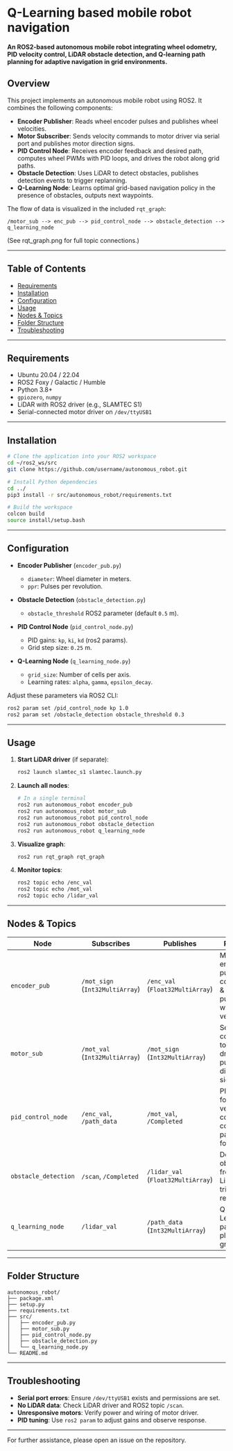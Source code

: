 # Q-Learning based mobile robot navigation

**An ROS2-based autonomous mobile robot integrating wheel odometry, PID velocity control, LiDAR obstacle detection, and Q-learning path planning for adaptive navigation in grid environments.**

## Overview

This project implements an autonomous mobile robot using ROS2. It combines the following components:

* **Encoder Publisher**: Reads wheel encoder pulses and publishes wheel velocities.
* **Motor Subscriber**: Sends velocity commands to motor driver via serial port and publishes motor direction signs.
* **PID Control Node**: Receives encoder feedback and desired path, computes wheel PWMs with PID loops, and drives the robot along grid paths.
* **Obstacle Detection**: Uses LiDAR to detect obstacles, publishes detection events to trigger replanning.
* **Q-Learning Node**: Learns optimal grid-based navigation policy in the presence of obstacles, outputs next waypoints.

The flow of data is visualized in the included `rqt_graph`:

```
/motor_sub --> enc_pub --> pid_control_node --> obstacle_detection --> q_learning_node
```

(See rqt\_graph.png for full topic connections.)

---

## Table of Contents

* [Requirements](#requirements)
* [Installation](#installation)
* [Configuration](#configuration)
* [Usage](#usage)
* [Nodes & Topics](#nodes--topics)
* [Folder Structure](#folder-structure)
* [Troubleshooting](#troubleshooting)

---

## Requirements

* Ubuntu 20.04 / 22.04
* ROS2 Foxy / Galactic / Humble
* Python 3.8+
* `gpiozero`, `numpy`
* LiDAR with ROS2 driver (e.g., SLAMTEC S1)
* Serial-connected motor driver on `/dev/ttyUSB1`

---

## Installation

```bash
# Clone the application into your ROS2 workspace
cd ~/ros2_ws/src
git clone https://github.com/username/autonomous_robot.git

# Install Python dependencies
cd ../
pip3 install -r src/autonomous_robot/requirements.txt

# Build the workspace
colcon build
source install/setup.bash
```

---

## Configuration

* **Encoder Publisher** (`encoder_pub.py`)

  * `diameter`: Wheel diameter in meters.
  * `ppr`: Pulses per revolution.
* **Obstacle Detection** (`obstacle_detection.py`)

  * `obstacle_threshold` ROS2 parameter (default `0.5` m).
* **PID Control Node** (`pid_control_node.py`)

  * PID gains: `kp`, `ki`, `kd` (ros2 params).
  * Grid step size: `0.25` m.
* **Q-Learning Node** (`q_learning_node.py`)

  * `grid_size`: Number of cells per axis.
  * Learning rates: `alpha`, `gamma`, `epsilon_decay`.

Adjust these parameters via ROS2 CLI:

```bash
ros2 param set /pid_control_node kp 1.0
ros2 param set /obstacle_detection obstacle_threshold 0.3
```

---

## Usage

1. **Start LiDAR driver** (if separate):

   ```bash
   ros2 launch slamtec_s1 slamtec.launch.py
   ```
2. **Launch all nodes**:

   ```bash
   # In a single terminal
   ros2 run autonomous_robot encoder_pub
   ros2 run autonomous_robot motor_sub
   ros2 run autonomous_robot pid_control_node
   ros2 run autonomous_robot obstacle_detection
   ros2 run autonomous_robot q_learning_node
   ```
3. **Visualize graph**:

   ```bash
   ros2 run rqt_graph rqt_graph
   ```
4. **Monitor topics**:

   ```bash
   ros2 topic echo /enc_val
   ros2 topic echo /mot_val
   ros2 topic echo /lidar_val
   ```

---

## Nodes & Topics

| Node                 | Subscribes                      | Publishes                          | Purpose                                                         |
| -------------------- | ------------------------------- | ---------------------------------- | --------------------------------------------------------------- |
| `encoder_pub`        | `/mot_sign` (`Int32MultiArray`) | `/enc_val` (`Float32MultiArray`)   | Measures encoder pulses, computes & publishes wheel velocities. |
| `motor_sub`          | `/mot_val` (`Int32MultiArray`)  | `/mot_sign` (`Int32MultiArray`)    | Sends commands to motor driver; publishes direction signs.      |
| `pid_control_node`   | `/enc_val`, `/path_data`        | `/mot_val`, `/Completed`           | PID loops for velocity control; computes path following.        |
| `obstacle_detection` | `/scan`, `/Completed`           | `/lidar_val` (`Float32MultiArray`) | Detects obstacles from LiDAR; triggers replanning.              |
| `q_learning_node`    | `/lidar_val`                    | `/path_data` (`Int32MultiArray`)   | Q-Learning path planner in grid world.                          |

---

## Folder Structure

```
autonomous_robot/
├── package.xml
├── setup.py
├── requirements.txt
├── src/
│   ├── encoder_pub.py
│   ├── motor_sub.py
│   ├── pid_control_node.py
│   ├── obstacle_detection.py
│   └── q_learning_node.py
└── README.md
```

---

## Troubleshooting

* **Serial port errors**: Ensure `/dev/ttyUSB1` exists and permissions are set.
* **No LiDAR data**: Check LiDAR driver and ROS2 topic `/scan`.
* **Unresponsive motors**: Verify power and wiring of motor driver.
* **PID tuning**: Use `ros2 param` to adjust gains and observe response.

---

For further assistance, please open an issue on the repository.

